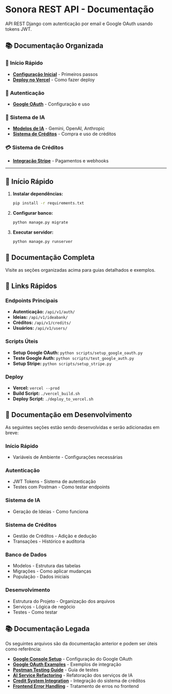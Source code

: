 # Sonora REST API - Documentação

API REST Django com autenticação por email e Google OAuth usando tokens JWT.

## 📚 **Documentação Organizada**

### 🚀 **Início Rápido**

- **[Configuração Inicial](docs/inicio-rapido/configuracao.md)** - Primeiros passos
- **[Deploy no Vercel](docs/inicio-rapido/deploy-vercel.md)** - Como fazer deploy

### 🔐 **Autenticação**

- **[Google OAuth](docs/autenticacao/google-oauth.md)** - Configuração e uso

### 🤖 **Sistema de IA**

- **[Modelos de IA](docs/ia/modelos-disponiveis.md)** - Gemini, OpenAI, Anthropic
- **[Sistema de Créditos](docs/ia/sistema-creditos.md)** - Compra e uso de créditos

### 💳 **Sistema de Créditos**

- **[Integração Stripe](docs/creditos/stripe.md)** - Pagamentos e webhooks

---

## 🚀 **Início Rápido**

1. **Instalar dependências:**

   ```bash
   pip install -r requirements.txt
   ```

2. **Configurar banco:**

   ```bash
   python manage.py migrate
   ```

3. **Executar servidor:**

   ```bash
   python manage.py runserver
   ```

## 📖 **Documentação Completa**

Visite as seções organizadas acima para guias detalhados e exemplos.

## 🔗 **Links Rápidos**

### **Endpoints Principais**

- **Autenticação:** `/api/v1/auth/`
- **Ideias:** `/api/v1/ideabank/`
- **Créditos:** `/api/v1/credits/`
- **Usuários:** `/api/v1/users/`

### **Scripts Úteis**

- **Setup Google OAuth:** `python scripts/setup_google_oauth.py`
- **Teste Google Auth:** `python scripts/test_google_auth.py`
- **Setup Stripe:** `python scripts/setup_stripe.py`

### **Deploy**

- **Vercel:** `vercel --prod`
- **Build Script:** `./vercel_build.sh`
- **Deploy Script:** `./deploy_to_vercel.sh`

## 📝 **Documentação em Desenvolvimento**

As seguintes seções estão sendo desenvolvidas e serão adicionadas em breve:

### **Início Rápido**

- Variáveis de Ambiente - Configurações necessárias

### **Autenticação**

- JWT Tokens - Sistema de autenticação
- Testes com Postman - Como testar endpoints

### **Sistema de IA**

- Geração de Ideias - Como funciona

### **Sistema de Créditos**

- Gestão de Créditos - Adição e dedução
- Transações - Histórico e auditoria

### **Banco de Dados**

- Modelos - Estrutura das tabelas
- Migrações - Como aplicar mudanças
- População - Dados iniciais

### **Desenvolvimento**

- Estrutura do Projeto - Organização dos arquivos
- Serviços - Lógica de negócio
- Testes - Como testar

## 📚 **Documentação Legada**

Os seguintes arquivos são da documentação anterior e podem ser úteis como referência:

- **[Google Console Setup](docs/google_console_setup.md)** - Configuração do Google OAuth
- **[Google OAuth Examples](docs/google_oauth_examples.md)** - Exemplos de integração
- **[Postman Testing Guide](docs/postman_testing_guide.md)** - Guia de testes
- **[AI Service Refactoring](docs/AI_SERVICE_REFACTORING.md)** - Refatoração dos serviços de IA
- **[Credit System Integration](docs/CREDIT_SYSTEM_INTEGRATION.md)** - Integração do sistema de créditos
- **[Frontend Error Handling](docs/FRONTEND_ERROR_HANDLING.md)** - Tratamento de erros no frontend
